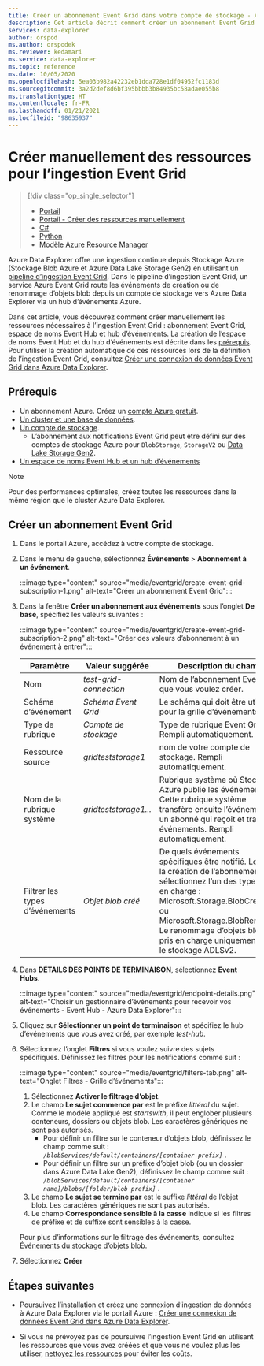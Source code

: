 ```yaml
---
title: Créer un abonnement Event Grid dans votre compte de stockage - Azure Data Explorer
description: Cet article décrit comment créer un abonnement Event Grid dans votre compte de stockage dans Azure Data Explorer.
services: data-explorer
author: orspod
ms.author: orspodek
ms.reviewer: kedamari
ms.service: data-explorer
ms.topic: reference
ms.date: 10/05/2020
ms.openlocfilehash: 5ea03b982a42232eb1dda728e1df04952fc1183d
ms.sourcegitcommit: 3a2d2def8d6bf395bbbb3b84935bc58adae055b8
ms.translationtype: HT
ms.contentlocale: fr-FR
ms.lasthandoff: 01/21/2021
ms.locfileid: "98635937"
---
```

# <a name="manually-create-resources-for-event-grid-ingestion"></a>Créer manuellement des ressources pour l’ingestion Event Grid

> [!div class="op_single_selector"]
> * [Portail](ingest-data-event-grid.md)
> * [Portail - Créer des ressources manuellement](ingest-data-event-grid-manual.md)
> * [C#](data-connection-event-grid-csharp.md)
> * [Python](data-connection-event-grid-python.md)
> * [Modèle Azure Resource Manager](data-connection-event-grid-resource-manager.md)

Azure Data Explorer offre une ingestion continue depuis Stockage Azure (Stockage Blob Azure et Azure Data Lake Storage Gen2) en utilisant un [pipeline d’ingestion Event Grid](ingest-data-event-grid-overview.md). Dans le pipeline d’ingestion Event Grid, un service Azure Event Grid route les événements de création ou de renommage d’objets blob depuis un compte de stockage vers Azure Data Explorer via un hub d’événements Azure.

Dans cet article, vous découvrez comment créer manuellement les ressources nécessaires à l’ingestion Event Grid : abonnement Event Grid, espace de noms Event Hub et hub d’événements. La création de l’espace de noms Event Hub et du hub d’événements est décrite dans les [prérequis](#prerequisites). Pour utiliser la création automatique de ces ressources lors de la définition de l’ingestion Event Grid, consultez [Créer une connexion de données Event Grid dans Azure Data Explorer](ingest-data-event-grid.md#create-an-event-grid-data-connection-in-azure-data-explorer).

## <a name="prerequisites"></a>Prérequis

* Un abonnement Azure. Créez un [compte Azure gratuit](https://azure.microsoft.com/free/).
* [Un cluster et une base de données](create-cluster-database-portal.md).
* [Un compte de stockage](/azure/storage/common/storage-quickstart-create-account?tabs=azure-portal).
    * L’abonnement aux notifications Event Grid peut être défini sur des comptes de stockage Azure pour `BlobStorage`, `StorageV2` ou [Data Lake Storage Gen2](/azure/storage/blobs/data-lake-storage-introduction).
* [Un espace de noms Event Hub et un hub d’événements](/azure/event-hubs/event-hubs-create)

> [!NOTE]
> Pour des performances optimales, créez toutes les ressources dans la même région que le cluster Azure Data Explorer.

## <a name="create-an-event-grid-subscription"></a>Créer un abonnement Event Grid
 
1. Dans le portail Azure, accédez à votre compte de stockage.
1. Dans le menu de gauche, sélectionnez **Événements** > **Abonnement à un événement**.

     :::image type="content" source="media/eventgrid/create-event-grid-subscription-1.png" alt-text="Créer un abonnement Event Grid":::

1. Dans la fenêtre **Créer un abonnement aux événements** sous l’onglet **De base**, spécifiez les valeurs suivantes :

    :::image type="content" source="media/eventgrid/create-event-grid-subscription-2.png" alt-text="Créer des valeurs d’abonnement à un événement à entrer":::

    |**Paramètre** | **Valeur suggérée** | **Description du champ**|
    |---|---|---|
    | Nom | *test-grid-connection* | Nom de l’abonnement Event Grid que vous voulez créer.|
    | Schéma d’événement | *Schéma Event Grid* | Le schéma qui doit être utilisé pour la grille d’événements. |
    | Type de rubrique | *Compte de stockage* | Type de rubrique Event Grid. Rempli automatiquement.|
    | Ressource source | *gridteststorage1* | nom de votre compte de stockage. Rempli automatiquement.|
    | Nom de la rubrique système | *gridteststorage1...* | Rubrique système où Stockage Azure publie les événements. Cette rubrique système transfère ensuite l’événement à un abonné qui reçoit et traite des événements. Rempli automatiquement.|
    | Filtrer les types d’événements | *Objet blob créé* | De quels événements spécifiques être notifié. Lors de la création de l’abonnement, sélectionnez l’un des types pris en charge : Microsoft.Storage.BlobCreated ou Microsoft.Storage.BlobRenamed. Le renommage d’objets blob est pris en charge uniquement pour le stockage ADLSv2. |

1. Dans **DÉTAILS DES POINTS DE TERMINAISON**, sélectionnez **Event Hubs**.

    :::image type="content" source="media/eventgrid/endpoint-details.png" alt-text="Choisir un gestionnaire d’événements pour recevoir vos événements - Event Hub - Azure Data Explorer":::

1. Cliquez sur **Sélectionner un point de terminaison** et spécifiez le hub d’événements que vous avez créé, par exemple *test-hub*.
    
1. Sélectionnez l’onglet **Filtres** si vous voulez suivre des sujets spécifiques. Définissez les filtres pour les notifications comme suit :
   
    :::image type="content" source="media/eventgrid/filters-tab.png" alt-text="Onglet Filtres - Grille d’événements":::

   1. Sélectionnez **Activer le filtrage d’objet**.
   1. Le champ **Le sujet commence par** est le préfixe *littéral* du sujet. Comme le modèle appliqué est *startswith*, il peut englober plusieurs conteneurs, dossiers ou objets blob. Les caractères génériques ne sont pas autorisés.
       * Pour définir un filtre sur le conteneur d’objets blob, définissez le champ comme suit : *`/blobServices/default/containers/[container prefix]`* .
       * Pour définir un filtre sur un préfixe d’objet blob (ou un dossier dans Azure Data Lake Gen2), définissez le champ comme suit : *`/blobServices/default/containers/[container name]/blobs/[folder/blob prefix]`* .
   1. Le champ **Le sujet se termine par** est le suffixe *littéral* de l’objet blob. Les caractères génériques ne sont pas autorisés.
   1. Le champ **Correspondance sensible à la casse** indique si les filtres de préfixe et de suffixe sont sensibles à la casse.

    Pour plus d’informations sur le filtrage des événements, consultez [Événements du stockage d’objets blob](/azure/storage/blobs/storage-blob-event-overview#filtering-events).

1. Sélectionnez **Créer**

## <a name="next-steps"></a>Étapes suivantes

* Poursuivez l’installation et créez une connexion d’ingestion de données à Azure Data Explorer via le portail Azure : [Créer une connexion de données Event Grid dans Azure Data Explorer](ingest-data-event-grid.md#create-an-event-grid-data-connection-in-azure-data-explorer).

* Si vous ne prévoyez pas de poursuivre l’ingestion Event Grid en utilisant les ressources que vous avez créées et que vous ne voulez plus les utiliser, [nettoyez les ressources](ingest-data-event-grid.md#clean-up-resources) pour éviter les coûts.
